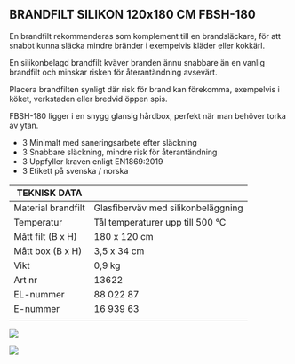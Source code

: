## BRANDFILT SILIKON 120x180 CM **FBSH-180**

En brandfilt rekommenderas som komplement till en brandsläckare, för att snabbt kunna släcka mindre bränder i exempelvis kläder eller kokkärl.

En silikonbelagd brandfilt kväver branden ännu snabbare än en vanlig brandfilt och minskar risken för återantändning avsevärt.

Placera brandfilten synligt där risk för brand kan förekomma, exempelvis i köket, verkstaden eller bredvid öppen spis.

FBSH-180 ligger i en snygg glansig hårdbox, perfekt när man behöver torka av ytan.

- 3 Minimalt med saneringsarbete efter släckning
- 3 Snabbare släckning, mindre risk för återantändning
- 3 Uppfyller kraven enligt EN1869:2019
- 3 Etikett på svenska / norska

| TEKNISK DATA       |                                    |
|--------------------|------------------------------------|
| Material brandfilt | Glasfiberväv med silikonbeläggning |
| Temperatur         | Tål temperaturer upp till 500 °C   |
| Mått filt (B x H)  | 180 x 120 cm                       |
| Mått box (B x H)   | 3,5 x 34 cm                        |
| Vikt               | 0,9 kg                             |
| Art nr             | 13622                              |
| EL-nummer          | 88 022 87                          |
| E-nummer           | 16 939 63                          |
|                    |                                    |

![](_page_0_Picture_11.jpeg)

![](_page_0_Picture_12.jpeg)
